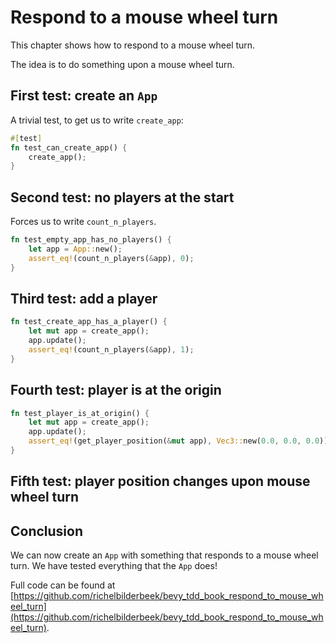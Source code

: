 # Respond to a mouse wheel turn

This chapter shows how to respond to a mouse wheel turn.

The idea is to do something upon a mouse wheel turn.

## First test: create an `App`

A trivial test, to get us to write `create_app`:

```rust
#[test]
fn test_can_create_app() {
    create_app();
}
```

## Second test: no players at the start

Forces us to write `count_n_players`.

```rust
fn test_empty_app_has_no_players() {
    let app = App::new();
    assert_eq!(count_n_players(&app), 0);
}
```

## Third test: add a player

```rust
fn test_create_app_has_a_player() {
    let mut app = create_app();
    app.update();
    assert_eq!(count_n_players(&app), 1);
}
```

## Fourth test: player is at the origin

```rust
fn test_player_is_at_origin() {
    let mut app = create_app();
    app.update();
    assert_eq!(get_player_position(&mut app), Vec3::new(0.0, 0.0, 0.0));
}
```

## Fifth test: player position changes upon mouse wheel turn


## Conclusion

We can now create an `App` with something that responds
to a mouse wheel turn.
We have tested everything that the `App` does!

Full code can be found at [https://github.com/richelbilderbeek/bevy_tdd_book_respond_to_mouse_wheel_turn](https://github.com/richelbilderbeek/bevy_tdd_book_respond_to_mouse_wheel_turn).

